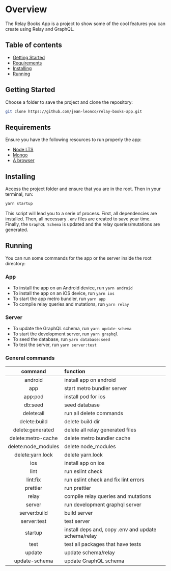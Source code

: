 # Overview

The Relay Books App is a project to show some of the cool features you can create using Relay and GraphQL.

## Table of contents

- [Getting Started](#getting-started)
- [Requirements](#Requirements)
- [Installing](#Installing)
- [Running](#running)

## Getting Started

Choose a folder to save the project and clone the repository:

```sh
git clone https://github.com/jean-leonco/relay-books-app.git
```

## Requirements

Ensure you have the following resources to run properly the app:

- [Node LTS](https://nodejs.org/en/)
- [Mongo](https://docs.mongodb.com/manual/installation/)
- [A browser](https://www.google.com/intl/en/chrome/)

## Installing

Access the project folder and ensure that you are in the root. Then in your terminal, run:

```sh
yarn startup
```

This script will lead you to a serie of process. First, all dependencies are installed. Then, all necessary `.env` files are created to save your time. Finally, the `GraphQL Schema` is updated and the relay queries/mutations are generated.

## Running

You can run some commands for the app or the server inside the root directory:

### App

- To install the app on an Android device, run `yarn android`
- To install the app on an iOS device, run `yarn ios`
- To start the app metro bundler, run `yarn app`
- To compile relay queries and mutations, run `yarn relay`

### Server

- To update the GraphQL schema, run `yarn update-schema`
- To start the development server, run `yarn graphql`
- To seed the database, run `yarn database:seed`
- To test the server, run `yarn server:test`

### General commands

|       command       | function                                            |
| :-----------------: | :-------------------------------------------------- |
|       android       | install app on android                              |
|         app         | start metro bundler server                          |
|       app:pod       | install pod for ios                                 |
|       db:seed       | seed database                                       |
|     delete:all      | run all delete commands                             |
|    delete:build     | delete build dir                                    |
|  delete:generated   | delete all relay generated files                    |
| delete:metro-cache  | delete metro bundler cache                          |
| delete:node_modules | delete node_modules                                 |
|  delete:yarn.lock   | delete yarn.lock                                    |
|         ios         | install app on ios                                  |
|        lint         | run eslint check                                    |
|      lint:fix       | run eslint check and fix lint errors                |
|      prettier       | run prettier                                        |
|        relay        | compile relay queries and mutations                 |
|       server        | run development graphql server                      |
|    server:build     | build server                                        |
|     server:test     | test server                                         |
|       startup       | install deps and, copy .env and update schema/relay |
|        test         | test all packages that have tests                   |
|       update        | update schema/relay                                 |
|    update-schema    | update GraphQL schema                               |
